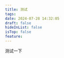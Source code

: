 ```yaml
---
title: 测试
tags: 
date: 2024-07-28 14:32:05
draft: false
hideInList: false
isTop: false
feature:
---
```

测试一下